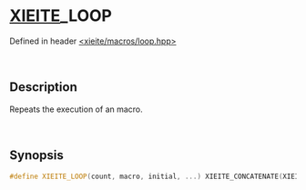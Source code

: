 # [XIEITE](../../macros.md)\_LOOP
Defined in header [<xieite/macros/loop.hpp>](../../include/xieite/macros/loop.hpp)

&nbsp;

## Description
Repeats the execution of an macro.

&nbsp;

## Synopsis
```cpp
#define XIEITE_LOOP(count, macro, initial, ...) XIEITE_CONCATENATE(XIEITE_LOOP_INTERNAL_, count)(macro, initial, __VA_ARGS__)
```

